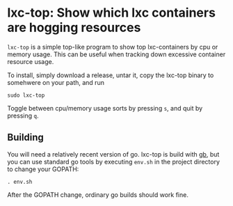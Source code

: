 # lxc-top: Show which lxc containers are hogging resources

`lxc-top` is a simple top-like program to show top lxc-containers by cpu or memory usage. This can
be useful when tracking down excessive container resource usage.

To install, simply download a release, untar it, copy the lxc-top binary to somehwere on your path, and run 

    sudo lxc-top

Toggle between cpu/memory usage sorts by pressing `s`, and quit by pressing `q`.

## Building

You will need a relatively recent version of go. lxc-top is build with [gb](https://getgb.io/), but you can use standard go tools
by executing `env.sh` in the project directory to change your GOPATH:

    . env.sh

After the GOPATH change, ordinary go builds should work fine.



